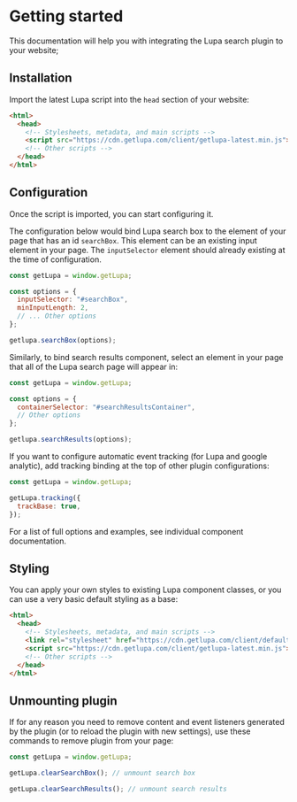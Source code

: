 # Getting started

This documentation will help you with integrating the Lupa search plugin to your website;

## Installation

Import the latest Lupa script into the `head` section of your website:

```html
<html>
  <head>
    <!-- Stylesheets, metadata, and main scripts -->
    <script src="https://cdn.getlupa.com/client/getlupa-latest.min.js"></script>
    <!-- Other scripts -->
  </head>
</html>
```

## Configuration

Once the script is imported, you can start configuring it.

The configuration below would bind Lupa search box to the element of your page that has an id `searchBox`. This element can be an existing input element in your page. The `inputSelector` element should already existing at the time of configuration.

```js
const getLupa = window.getLupa;

const options = {
  inputSelector: "#searchBox",
  minInputLength: 2,
  // ... Other options
};

getlupa.searchBox(options);
```

Similarly, to bind search results component, select an element in your page that all of the Lupa search page will appear in:

```js
const getLupa = window.getLupa;

const options = {
  containerSelector: "#searchResultsContainer",
  // Other options
};

getlupa.searchResults(options);
```

If you want to configure automatic event tracking (for Lupa and google analytic), add tracking binding at the top of other plugin configurations:

```js
const getLupa = window.getLupa;

getLupa.tracking({
  trackBase: true,
});
```

For a list of full options and examples, see individual component documentation.

## Styling

You can apply your own styles to existing Lupa component classes, or you can use a very basic default styling as a base:

```html
<html>
  <head>
    <!-- Stylesheets, metadata, and main scripts -->
    <link rel="stylesheet" href="https://cdn.getlupa.com/client/default.css" />
    <script src="https://cdn.getlupa.com/client/getlupa-latest.min.js"></script>
    <!-- Other scripts -->
  </head>
</html>
```

## Unmounting plugin

If for any reason you need to remove content and event listeners generated by the plugin (or to reload the plugin with new settings), use these commands to remove plugin from your page:

```js
const getLupa = window.getLupa;

getLupa.clearSearchBox(); // unmount search box

getLupa.clearSearchResults(); // unmount search results
```
